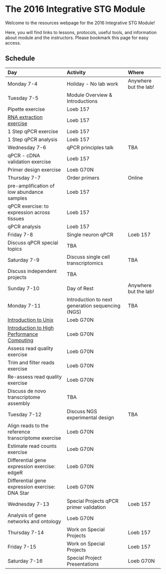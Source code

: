 # The 2016 Integrative STG Module

Welcome to the resources webpage for the 2016 Integrative STG Module! 

Here, you will find links to lessons, protocols, useful tools, and information about module and the instructors. Please bookmark this page for easy access.

## Schedule

Day | Activity|Where
:---|:---|:---
Monday 7-4 | Holiday - No lab work | Anywhere but the lab!
Tuesday 7-5 | Module Overview & Introductions
 | Pipette exercise | Loeb 157
 | [RNA extraction exercise](https://github.com/raynamharris/MolecularBiologyProtocols/blob/master/MaxwellRSCsimplyRNA.md) | Loeb 157
 | 1 Step qPCR exercise | Loeb 157
 | 1 Step qPCR analysis | Loeb 157
Wednesday 7-6 | qPCR principles talk | TBA
 | qPCR - cDNA validation exercise | Loeb 157
 | Primer design exercise | Loeb G70N
Thursday 7-7 | Order primers | Online
 | pre-amplification of low abundance samples | Loeb 157
 | qPCR exercise: to expression across tissues | Loeb 157
 | qPCR analysis | Loeb 157
Friday 7-8 | Single neuron qPCR | Loeb 157
 | Discuss qPCR special topics | TBA
Saturday 7-9 | Discuss single cell transcriptomics | TBA
 | Discuss independent projects | TBA
Sunday 7-10 | Day of Rest | Anywhere but the lab!
Monday 7-11 | Introduction to next generation sequencing (NGS) | TBA
 | [Introduction to Unix](https://github.com/raynamharris/Shell_Intro_for_Transcriptomics) | Loeb G70N
 | [Introduction to High Performance Computing](https://github.com/raynamharris/TACC_Intro_for_Bioinformatics) | Loeb G70N
 | Assess read quality exercise | Loeb G70N
 | Trim and filter reads exercise | Loeb G70N
 | Re-assess read quality exercise | Loeb G70N
 | Discuss de novo transcriptome assembly | TBA
Tuesday 7-12 | Discuss NGS experimental design | TBA
 | Align reads to the reference transcriptome exercise | Loeb G70N
 | Estimate read counts exercise | Loeb G70N
 | Differential gene expression exercise: edgeR | Loeb G70N
 | Differential gene expression exercise: DNA Star | Loeb G70N
 Wednesday 7-13 | Special Projects qPCR primer validation | Loeb 157
 | Analysis of gene networks and ontology | Loeb G70N
 Thursday 7-14 | Work on Special Projects | Loeb 157
 Friday 7-15 | Work on Special Projects | Loeb 157
 Saturday 7-16 | Special Project Presentations | Loeb G70N



